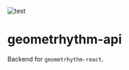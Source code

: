 ![test](https://github.com/Geometrhythm/geometrhythm-api/actions/workflows/test.yml/badge.svg)

# geometrhythm-api

Backend for `geometrhythm-react`.
